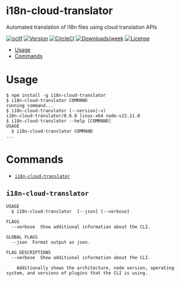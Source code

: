 i18n-cloud-translator
=====================

Automated translation of i18n files using cloud translation APIs

[![oclif](https://img.shields.io/badge/cli-oclif-brightgreen.svg)](https://oclif.io)
[![Version](https://img.shields.io/npm/v/i18n-cloud-translator.svg)](https://npmjs.org/package/i18n-cloud-translator)
[![CircleCI](https://circleci.com/gh/https://github.com/fusion2004/i18n-cloud-translator/tree/master.svg?style=shield)](https://circleci.com/gh/https://github.com/fusion2004/i18n-cloud-translator/tree/master)
[![Downloads/week](https://img.shields.io/npm/dw/i18n-cloud-translator.svg)](https://npmjs.org/package/i18n-cloud-translator)
[![License](https://img.shields.io/npm/l/i18n-cloud-translator.svg)](https://github.com/https://github.com/fusion2004/i18n-cloud-translator/blob/master/package.json)

<!-- toc -->
* [Usage](#usage)
* [Commands](#commands)
<!-- tocstop -->
# Usage
<!-- usage -->
```sh-session
$ npm install -g i18n-cloud-translator
$ i18n-cloud-translator COMMAND
running command...
$ i18n-cloud-translator (--version|-v)
i18n-cloud-translator/0.6.0 linux-x64 node-v22.11.0
$ i18n-cloud-translator --help [COMMAND]
USAGE
  $ i18n-cloud-translator COMMAND
...
```
<!-- usagestop -->
# Commands
<!-- commands -->
* [`i18n-cloud-translator`](#i18n-cloud-translator)

## `i18n-cloud-translator`

```
USAGE
  $ i18n-cloud-translator  [--json] [--verbose]

FLAGS
  --verbose  Show additional information about the CLI.

GLOBAL FLAGS
  --json  Format output as json.

FLAG DESCRIPTIONS
  --verbose  Show additional information about the CLI.

    Additionally shows the architecture, node version, operating system, and versions of plugins that the CLI is using.
```
<!-- commandsstop -->
